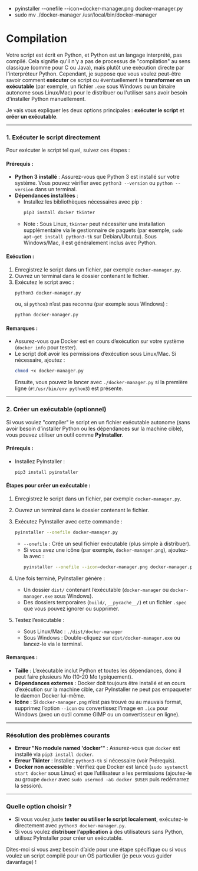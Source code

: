 * pyinstaller --onefile --icon=docker-manager.png docker-manager.py
* sudo mv ./docker-manager /usr/local/bin/docker-manager

# Compilation

Votre script est écrit en Python, et Python est un langage interprété, pas compilé. Cela signifie qu'il n'y a pas de processus de "compilation" au sens classique (comme
pour C ou Java), mais plutôt une exécution directe par l'interpréteur Python. Cependant, je suppose que vous voulez peut-être savoir comment **exécuter** ce script ou
éventuellement le **transformer en un exécutable** (par exemple, un fichier `.exe` sous Windows ou un binaire autonome sous Linux/Mac) pour le distribuer ou l'utiliser
sans avoir besoin d'installer Python manuellement.

Je vais vous expliquer les deux options principales : **exécuter le script** et **créer un exécutable**.

---

### 1. **Exécuter le script directement**

Pour exécuter le script tel quel, suivez ces étapes :

#### Prérequis :

- **Python 3 installé** : Assurez-vous que Python 3 est installé sur votre système. Vous pouvez vérifier avec `python3 --version` ou `python --version` dans un terminal.
- **Dépendances installées** :
    - Installez les bibliothèques nécessaires avec pip :
      ```bash
      pip3 install docker tkinter
      ```
    - Note : Sous Linux, `tkinter` peut nécessiter une installation supplémentaire via le gestionnaire de paquets (par exemple, `sudo apt-get install python3-tk` sur
      Debian/Ubuntu). Sous Windows/Mac, il est généralement inclus avec Python.

#### Exécution :

1. Enregistrez le script dans un fichier, par exemple `docker-manager.py`.
2. Ouvrez un terminal dans le dossier contenant le fichier.
3. Exécutez le script avec :
   ```bash
   python3 docker-manager.py
   ```
   ou, si `python3` n’est pas reconnu (par exemple sous Windows) :
   ```bash
   python docker-manager.py
   ```

#### Remarques :

- Assurez-vous que Docker est en cours d’exécution sur votre système (`docker info` pour tester).
- Le script doit avoir les permissions d’exécution sous Linux/Mac. Si nécessaire, ajoutez :
  ```bash
  chmod +x docker-manager.py
  ```
  Ensuite, vous pouvez le lancer avec `./docker-manager.py` si la première ligne (`#!/usr/bin/env python3`) est présente.

---

### 2. **Créer un exécutable (optionnel)**

Si vous voulez "compiler" le script en un fichier exécutable autonome (sans avoir besoin d’installer Python ou les dépendances sur la machine cible), vous pouvez utiliser
un outil comme **PyInstaller**.

#### Prérequis :

- Installez PyInstaller :
  ```bash
  pip3 install pyinstaller
  ```

#### Étapes pour créer un exécutable :

1. Enregistrez le script dans un fichier, par exemple `docker-manager.py`.
2. Ouvrez un terminal dans le dossier contenant le fichier.
3. Exécutez PyInstaller avec cette commande :
   ```bash
   pyinstaller --onefile docker-manager.py
   ```
    - `--onefile` : Crée un seul fichier exécutable (plus simple à distribuer).
    - Si vous avez une icône (par exemple, `docker-manager.png`), ajoutez-la avec :
      ```bash
      pyinstaller --onefile --icon=docker-manager.png docker-manager.py
      ```

4. Une fois terminé, PyInstaller génère :
    - Un dossier `dist/` contenant l’exécutable (`docker-manager` ou `docker-manager.exe` sous Windows).
    - Des dossiers temporaires (`build/`, `__pycache__/`) et un fichier `.spec` que vous pouvez ignorer ou supprimer.

5. Testez l’exécutable :
    - Sous Linux/Mac : `./dist/docker-manager`
    - Sous Windows : Double-cliquez sur `dist/docker-manager.exe` ou lancez-le via le terminal.

#### Remarques :

- **Taille** : L’exécutable inclut Python et toutes les dépendances, donc il peut faire plusieurs Mo (10-20 Mo typiquement).
- **Dépendances externes** : Docker doit toujours être installé et en cours d’exécution sur la machine cible, car PyInstaller ne peut pas empaqueter le daemon Docker
  lui-même.
- **Icône** : Si `docker-manager.png` n’est pas trouvé ou au mauvais format, supprimez l’option `--icon` ou convertissez l’image en `.ico` pour Windows (avec un outil
  comme GIMP ou un convertisseur en ligne).

---

### Résolution des problèmes courants

- **Erreur "No module named 'docker'"** : Assurez-vous que `docker` est installé via `pip3 install docker`.
- **Erreur Tkinter** : Installez `python3-tk` si nécessaire (voir Prérequis).
- **Docker non accessible** : Vérifiez que Docker est lancé (`sudo systemctl start docker` sous Linux) et que l’utilisateur a les permissions (ajoutez-le au groupe
  `docker` avec `sudo usermod -aG docker $USER` puis redémarrez la session).

---

### Quelle option choisir ?

- Si vous voulez juste **tester ou utiliser le script localement**, exécutez-le directement avec `python3 docker-manager.py`.
- Si vous voulez **distribuer l’application** à des utilisateurs sans Python, utilisez PyInstaller pour créer un exécutable.

Dites-moi si vous avez besoin d’aide pour une étape spécifique ou si vous voulez un script compilé pour un OS particulier (je peux vous guider davantage) !